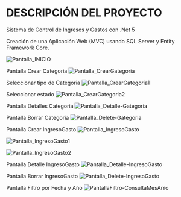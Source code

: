 # DESCRIPCIÓN DEL PROYECTO

Sistema de Control de Ingresos y Gastos con .Net 5

Creación de una Aplicación Web (MVC) usando SQL Server y Entity Framework Core.


![Pantalla_INICIO](https://github.com/SCarolinaH/Control-Ingreso_Gasto/assets/108714851/f43b4e71-7f0b-45a9-9790-7542000da7b0)



Pantalla Crear Categoria
![Pantalla_CrearGategoria](https://github.com/SCarolinaH/Control-Ingreso_Gasto/assets/108714851/4b4b7ddb-6299-40e5-9e88-09f3fcd43902)

Seleccionar tipo de Categoria
![Pantalla_CrearGategoria1](https://github.com/SCarolinaH/Control-Ingreso_Gasto/assets/108714851/bfdaca63-0262-4993-9ff7-d53db3362326)

Seleccionar estado
![Pantalla_CrearGategoria2](https://github.com/SCarolinaH/Control-Ingreso_Gasto/assets/108714851/9a9bafd8-da9e-4e0f-9b32-b926434c24e1)

Pantalla Detalles Categoria
![Pantalla_Detalle-Gategoria](https://github.com/SCarolinaH/Control-Ingreso_Gasto/assets/108714851/e48391e1-2c61-4541-853f-c3ad289ecdb5)

Pantalla Borrar Categoria
![Pantalla_Delete-Gategoria](https://github.com/SCarolinaH/Control-Ingreso_Gasto/assets/108714851/6d303307-7329-4edf-985c-93efb0331ce5)


Pantalla Crear IngresoGasto
![Pantalla_IngresoGasto](https://github.com/SCarolinaH/Control-Ingreso_Gasto/assets/108714851/a4d02bb2-b99b-4a13-a200-a9021ac539e2)

![Pantalla_IngresoGasto1](https://github.com/SCarolinaH/Control-Ingreso_Gasto/assets/108714851/5d940d38-dc2d-4974-a2d2-e5b85f4e1a3f)

![Pantalla_IngresoGasto2](https://github.com/SCarolinaH/Control-Ingreso_Gasto/assets/108714851/f3f0c28d-d7df-4af1-9e33-d06d4357a5ae)



Pantalla Detalle IngresoGasto
![Pantalla_Detalle-IngresoGasto](https://github.com/SCarolinaH/Control-Ingreso_Gasto/assets/108714851/0f710e55-8a73-4278-b0b5-cb6c6b925fa7)

Pantalla Borrar IngresoGasto
![Pantalla_Delete-IngresoGasto](https://github.com/SCarolinaH/Control-Ingreso_Gasto/assets/108714851/885a8830-c11d-4e91-9a96-cf70a88eda65)

Pantalla Filtro por Fecha y Año
![PantallaFiltro-ConsultaMesAnio](https://github.com/SCarolinaH/Control-Ingreso_Gasto/assets/108714851/bde43b22-f7fe-41f9-ad7c-677f30de5db2)



